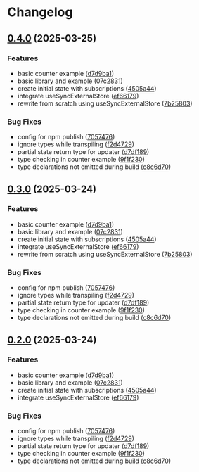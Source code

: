 # Changelog

## [0.4.0](https://github.com/rushdynamic/avastha/compare/avastha-v0.3.0...avastha-v0.4.0) (2025-03-25)


### Features

* basic counter example ([d7d9ba1](https://github.com/rushdynamic/avastha/commit/d7d9ba1ebcc759f377dde68a64a460fc85a4dd30))
* basic library and example ([07c2831](https://github.com/rushdynamic/avastha/commit/07c28310641b594141fa6dffbe7804de76361a2a))
* create initial state with subscriptions ([4505a44](https://github.com/rushdynamic/avastha/commit/4505a443a47758ca972b16600107f11409389524))
* integrate useSyncExternalStore ([ef66179](https://github.com/rushdynamic/avastha/commit/ef6617967c5758ef03393520fd608d7f378656e1))
* rewrite from scratch using useSyncExternalStore ([7b25803](https://github.com/rushdynamic/avastha/commit/7b258030f0db9ae861663162a5f4357ff969ac9c))


### Bug Fixes

* config for npm publish ([7057476](https://github.com/rushdynamic/avastha/commit/705747638ac40e1a6a417cca42809e883a795f7a))
* ignore types while transpiling ([f2d4729](https://github.com/rushdynamic/avastha/commit/f2d4729c8d8903e862bd1889064a44f5089b2977))
* partial state return type for updater ([d7df189](https://github.com/rushdynamic/avastha/commit/d7df18953465db4d03515fc6a4f2d76347d510e5))
* type checking in counter example ([9f1f230](https://github.com/rushdynamic/avastha/commit/9f1f2304d8638f24db3145d7db32979f324a0ce3))
* type declarations not emitted during build ([c8c6d70](https://github.com/rushdynamic/avastha/commit/c8c6d706f7852637d306aa5e4c2caaa19302c086))

## [0.3.0](https://github.com/rushdynamic/sqrrl/compare/sqrrl-v0.2.0...sqrrl-v0.3.0) (2025-03-24)


### Features

* basic counter example ([d7d9ba1](https://github.com/rushdynamic/sqrrl/commit/d7d9ba1ebcc759f377dde68a64a460fc85a4dd30))
* basic library and example ([07c2831](https://github.com/rushdynamic/sqrrl/commit/07c28310641b594141fa6dffbe7804de76361a2a))
* create initial state with subscriptions ([4505a44](https://github.com/rushdynamic/sqrrl/commit/4505a443a47758ca972b16600107f11409389524))
* integrate useSyncExternalStore ([ef66179](https://github.com/rushdynamic/sqrrl/commit/ef6617967c5758ef03393520fd608d7f378656e1))
* rewrite from scratch using useSyncExternalStore ([7b25803](https://github.com/rushdynamic/sqrrl/commit/7b258030f0db9ae861663162a5f4357ff969ac9c))


### Bug Fixes

* config for npm publish ([7057476](https://github.com/rushdynamic/sqrrl/commit/705747638ac40e1a6a417cca42809e883a795f7a))
* ignore types while transpiling ([f2d4729](https://github.com/rushdynamic/sqrrl/commit/f2d4729c8d8903e862bd1889064a44f5089b2977))
* partial state return type for updater ([d7df189](https://github.com/rushdynamic/sqrrl/commit/d7df18953465db4d03515fc6a4f2d76347d510e5))
* type checking in counter example ([9f1f230](https://github.com/rushdynamic/sqrrl/commit/9f1f2304d8638f24db3145d7db32979f324a0ce3))
* type declarations not emitted during build ([c8c6d70](https://github.com/rushdynamic/sqrrl/commit/c8c6d706f7852637d306aa5e4c2caaa19302c086))

## [0.2.0](https://github.com/rushdynamic/sqrrl/compare/sqrrl-v0.1.0...sqrrl-v0.2.0) (2025-03-24)


### Features

* basic counter example ([d7d9ba1](https://github.com/rushdynamic/sqrrl/commit/d7d9ba1ebcc759f377dde68a64a460fc85a4dd30))
* basic library and example ([07c2831](https://github.com/rushdynamic/sqrrl/commit/07c28310641b594141fa6dffbe7804de76361a2a))
* create initial state with subscriptions ([4505a44](https://github.com/rushdynamic/sqrrl/commit/4505a443a47758ca972b16600107f11409389524))
* integrate useSyncExternalStore ([ef66179](https://github.com/rushdynamic/sqrrl/commit/ef6617967c5758ef03393520fd608d7f378656e1))


### Bug Fixes

* config for npm publish ([7057476](https://github.com/rushdynamic/sqrrl/commit/705747638ac40e1a6a417cca42809e883a795f7a))
* ignore types while transpiling ([f2d4729](https://github.com/rushdynamic/sqrrl/commit/f2d4729c8d8903e862bd1889064a44f5089b2977))
* partial state return type for updater ([d7df189](https://github.com/rushdynamic/sqrrl/commit/d7df18953465db4d03515fc6a4f2d76347d510e5))
* type checking in counter example ([9f1f230](https://github.com/rushdynamic/sqrrl/commit/9f1f2304d8638f24db3145d7db32979f324a0ce3))
* type declarations not emitted during build ([c8c6d70](https://github.com/rushdynamic/sqrrl/commit/c8c6d706f7852637d306aa5e4c2caaa19302c086))
